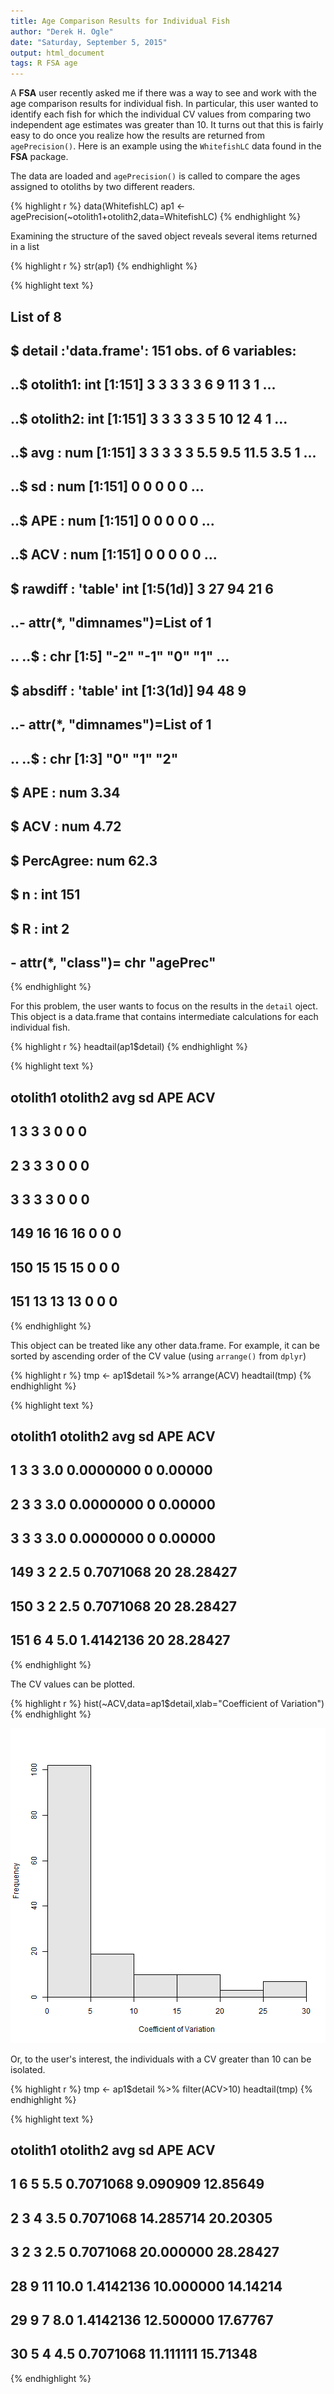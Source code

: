 ```yaml
---
title: Age Comparison Results for Individual Fish
author: "Derek H. Ogle"
date: "Saturday, September 5, 2015"
output: html_document
tags: R FSA age
---
```






A **FSA** user recently asked me if there was a way to see and work with the age comparison results for individual fish.  In particular, this user wanted to identify each fish for which the individual CV values from comparing two independent age estimates was greater than 10.  It turns out that this is fairly easy to do once you realize how the results are returned from `agePrecision()`.  Here is an example using the `WhitefishLC` data found in the **FSA** package.

The data are loaded and `agePrecision()` is called to compare the ages assigned to otoliths by two different readers.

{% highlight r %}
data(WhitefishLC)
ap1 <- agePrecision(~otolith1+otolith2,data=WhitefishLC)
{% endhighlight %}

Examining the structure of the saved object reveals several items returned in a list

{% highlight r %}
str(ap1)
{% endhighlight %}



{% highlight text %}
## List of 8
##  $ detail   :'data.frame':	151 obs. of  6 variables:
##   ..$ otolith1: int [1:151] 3 3 3 3 3 6 9 11 3 1 ...
##   ..$ otolith2: int [1:151] 3 3 3 3 3 5 10 12 4 1 ...
##   ..$ avg     : num [1:151] 3 3 3 3 3 5.5 9.5 11.5 3.5 1 ...
##   ..$ sd      : num [1:151] 0 0 0 0 0 ...
##   ..$ APE     : num [1:151] 0 0 0 0 0 ...
##   ..$ ACV     : num [1:151] 0 0 0 0 0 ...
##  $ rawdiff  : 'table' int [1:5(1d)] 3 27 94 21 6
##   ..- attr(*, "dimnames")=List of 1
##   .. ..$ : chr [1:5] "-2" "-1" "0" "1" ...
##  $ absdiff  : 'table' int [1:3(1d)] 94 48 9
##   ..- attr(*, "dimnames")=List of 1
##   .. ..$ : chr [1:3] "0" "1" "2"
##  $ APE      : num 3.34
##  $ ACV      : num 4.72
##  $ PercAgree: num 62.3
##  $ n        : int 151
##  $ R        : int 2
##  - attr(*, "class")= chr "agePrec"
{% endhighlight %}

For this problem, the user wants to focus on the results in the `detail` oject.  This object is a data.frame that contains intermediate calculations for each individual fish.

{% highlight r %}
headtail(ap1$detail)
{% endhighlight %}



{% highlight text %}
##     otolith1 otolith2 avg sd APE ACV
## 1          3        3   3  0   0   0
## 2          3        3   3  0   0   0
## 3          3        3   3  0   0   0
## 149       16       16  16  0   0   0
## 150       15       15  15  0   0   0
## 151       13       13  13  0   0   0
{% endhighlight %}

This object can be treated like any other data.frame.  For example, it can be sorted by ascending order of the CV value (using `arrange()` from `dplyr`)

{% highlight r %}
tmp <- ap1$detail %>% arrange(ACV)
headtail(tmp)
{% endhighlight %}



{% highlight text %}
##     otolith1 otolith2 avg        sd APE      ACV
## 1          3        3 3.0 0.0000000   0  0.00000
## 2          3        3 3.0 0.0000000   0  0.00000
## 3          3        3 3.0 0.0000000   0  0.00000
## 149        3        2 2.5 0.7071068  20 28.28427
## 150        3        2 2.5 0.7071068  20 28.28427
## 151        6        4 5.0 1.4142136  20 28.28427
{% endhighlight %}

The CV values can be plotted.

{% highlight r %}
hist(~ACV,data=ap1$detail,xlab="Coefficient of Variation")
{% endhighlight %}

![plot of chunk AgePrecCVHist](../figures/AgePrecCVHist-1.png) 

Or, to the user's interest, the individuals with a CV greater than 10 can be isolated.

{% highlight r %}
tmp <- ap1$detail %>% filter(ACV>10)
headtail(tmp)
{% endhighlight %}



{% highlight text %}
##    otolith1 otolith2  avg        sd       APE      ACV
## 1         6        5  5.5 0.7071068  9.090909 12.85649
## 2         3        4  3.5 0.7071068 14.285714 20.20305
## 3         2        3  2.5 0.7071068 20.000000 28.28427
## 28        9       11 10.0 1.4142136 10.000000 14.14214
## 29        9        7  8.0 1.4142136 12.500000 17.67767
## 30        5        4  4.5 0.7071068 11.111111 15.71348
{% endhighlight %}
